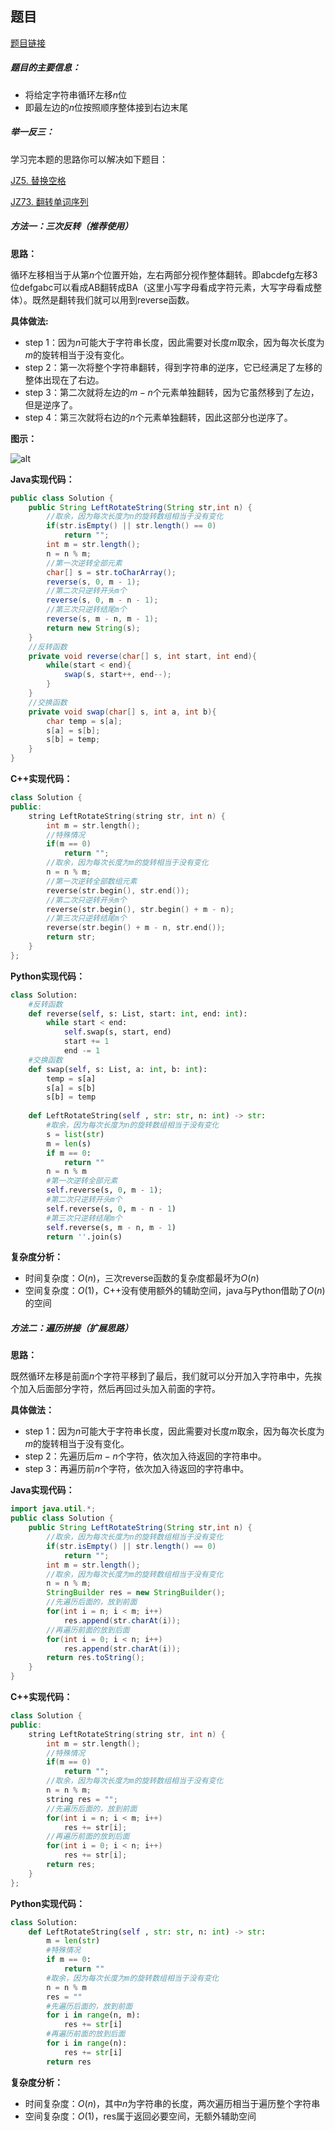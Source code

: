 ## 题目
[题目链接](https://www.nowcoder.com/practice/12d959b108cb42b1ab72cef4d36af5ec?tpId=196&tqId=23266&sourceUrl=/exam/oj&channenl=wgithub&fromPut=wgithub)

##### 题目的主要信息：

- 将给定字符串循环左移$n$位
- 即最左边的$n$位按照顺序整体接到右边末尾

##### 举一反三：

学习完本题的思路你可以解决如下题目：

[JZ5. 替换空格](https://www.nowcoder.com/practice/0e26e5551f2b489b9f58bc83aa4b6c68?tpId=13&tqId=1374738)

[JZ73. 翻转单词序列](https://www.nowcoder.com/practice/3194a4f4cf814f63919d0790578d51f3?tpId=13&tqId=23287)

##### 方法一：三次反转（推荐使用）

**思路：**

循环左移相当于从第$n$个位置开始，左右两部分视作整体翻转。即abcdefg左移3位defgabc可以看成AB翻转成BA（这里小写字母看成字符元素，大写字母看成整体）。既然是翻转我们就可以用到reverse函数。

**具体做法:**

- step 1：因为$n$可能大于字符串长度，因此需要对长度$m$取余，因为每次长度为$m$的旋转相当于没有变化。
- step 2：第一次将整个字符串翻转，得到字符串的逆序，它已经满足了左移的整体出现在了右边。
- step 3：第二次就将左边的$m-n$个元素单独翻转，因为它虽然移到了左边，但是逆序了。
- step 4：第三次就将右边的$n$个元素单独翻转，因此这部分也逆序了。

**图示：**

![alt](https://uploadfiles.nowcoder.com/images/20220420/397721558_1650455299473/D8A481A48ABB0D7A18ECA8B9580BA0BC)

**Java实现代码：**
```java
public class Solution {
    public String LeftRotateString(String str,int n) {
        //取余，因为每次长度为n的旋转数组相当于没有变化
        if(str.isEmpty() || str.length() == 0)
            return "";
        int m = str.length();
        n = n % m; 
        //第一次逆转全部元素
        char[] s = str.toCharArray();
        reverse(s, 0, m - 1); 
        //第二次只逆转开头m个
        reverse(s, 0, m - n - 1);
        //第三次只逆转结尾m个
        reverse(s, m - n, m - 1); 
        return new String(s);
    }
    //反转函数
    private void reverse(char[] s, int start, int end){ 
        while(start < end){
            swap(s, start++, end--);
        }
    }
    //交换函数
    private void swap(char[] s, int a, int b){ 
        char temp = s[a];
        s[a] = s[b];
        s[b] = temp;
    }
}
```
**C++实现代码：**
```cpp
class Solution {
public:
    string LeftRotateString(string str, int n) {
        int m = str.length();
        //特殊情况
        if(m == 0)
            return "";
        //取余，因为每次长度为m的旋转相当于没有变化
        n = n % m; 
        //第一次逆转全部数组元素
        reverse(str.begin(), str.end()); 
        //第二次只逆转开头m个
        reverse(str.begin(), str.begin() + m - n); 
        //第三次只逆转结尾m个
        reverse(str.begin() + m - n, str.end()); 
        return str;
    }
};
```
**Python实现代码：**
```python
class Solution:
    #反转函数
    def reverse(self, s: List, start: int, end: int):
        while start < end:
            self.swap(s, start, end)
            start += 1
            end -= 1
    #交换函数
    def swap(self, s: List, a: int, b: int):
        temp = s[a]
        s[a] = s[b]
        s[b] = temp
    
    def LeftRotateString(self , str: str, n: int) -> str:
        #取余，因为每次长度为n的旋转数组相当于没有变化
        s = list(str)
        m = len(s)
        if m == 0:
            return ""
        n = n % m 
        #第一次逆转全部元素
        self.reverse(s, 0, m - 1); 
        #第二次只逆转开头m个
        self.reverse(s, 0, m - n - 1)
        #第三次只逆转结尾m个
        self.reverse(s, m - n, m - 1) 
        return ''.join(s)
```
**复杂度分析：**
- 时间复杂度：$O(n)$，三次reverse函数的复杂度都最坏为$O(n)$
- 空间复杂度：$O(1)$，C++没有使用额外的辅助空间，java与Python借助了$O(n)$的空间

##### 方法二：遍历拼接（扩展思路）

**思路：**

既然循环左移是前面$n$个字符平移到了最后，我们就可以分开加入字符串中，先挨个加入后面部分字符，然后再回过头加入前面的字符。

**具体做法：**

- step 1：因为$n$可能大于字符串长度，因此需要对长度$m$取余，因为每次长度为$m$的旋转相当于没有变化。
- step 2：先遍历后$m-n$个字符，依次加入待返回的字符串中。
- step 3：再遍历前$n$个字符，依次加入待返回的字符串中。

**Java实现代码：**
```java
import java.util.*;
public class Solution {
    public String LeftRotateString(String str,int n) {
        //取余，因为每次长度为n的旋转数组相当于没有变化
        if(str.isEmpty() || str.length() == 0)
            return "";
        int m = str.length();
        //取余，因为每次长度为m的旋转数组相当于没有变化
        n = n % m; 
        StringBuilder res = new StringBuilder();
        //先遍历后面的，放到前面
        for(int i = n; i < m; i++)
            res.append(str.charAt(i));
        //再遍历前面的放到后面
        for(int i = 0; i < n; i++)
            res.append(str.charAt(i));
        return res.toString();
    }
}
```
**C++实现代码：**
```cpp
class Solution {
public:
    string LeftRotateString(string str, int n) {
        int m = str.length();
        //特殊情况
        if(m == 0)
            return "";
        //取余，因为每次长度为m的旋转数组相当于没有变化
        n = n % m; 
        string res = "";
        //先遍历后面的，放到前面
        for(int i = n; i < m; i++)
            res += str[i];
        //再遍历前面的放到后面
        for(int i = 0; i < n; i++)
            res += str[i];
        return res;
    }
};
```
**Python实现代码：**
```python
class Solution:
    def LeftRotateString(self , str: str, n: int) -> str:
        m = len(str)
        #特殊情况
        if m == 0:
            return ""
        #取余，因为每次长度为m的旋转数组相当于没有变化
        n = n % m 
        res = ""
        #先遍历后面的，放到前面
        for i in range(n, m):
            res += str[i]
        #再遍历前面的放到后面
        for i in range(n):
            res += str[i]
        return res
```
**复杂度分析：**
- 时间复杂度：$O(n)$，其中$n$为字符串的长度，两次遍历相当于遍历整个字符串
- 空间复杂度：$O(1)$，res属于返回必要空间，无额外辅助空间